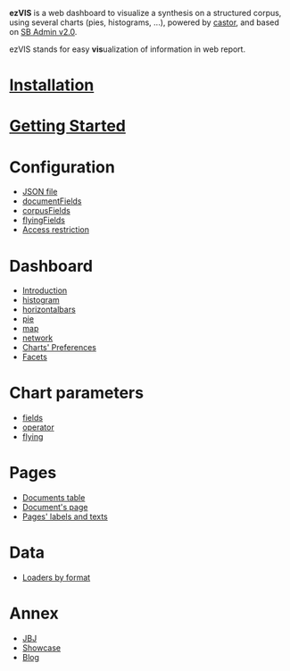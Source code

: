 **ezVIS** is a web dashboard to visualize a synthesis on a structured corpus, using several charts (pies, histograms, ...), powered by
[castor](https://github.com/castorjs/castor-core/), and based on 
[SB Admin v2.0](http://startbootstrap.com/templates/sb-admin-2/).

ezVIS stands for easy **vis**ualization of information in web report.

# [Installation](Installation.md)
# [Getting Started](GettingStarted.md)
# Configuration
- [JSON file](ConfigurationFile.md)
- [documentFields](DocumentFields.md)
- [corpusFields](CorpusFields.md)
- [flyingFields](FlyingFields.md)
- [Access restriction](Access.md)
# Dashboard
- [Introduction](Dashboard.md)
- [histogram](Histogram.md)
- [horizontalbars](HorizontalBars.md)
- [pie](Pie.md)
- [map](Map.md)
- [network](Network.md)
- [Charts' Preferences](Preferences.md)
- [Facets](Facets.md)
# Chart parameters
- [fields](Fields.md)
- [operator](Operators.md)
- [flying](Flying.md)
# Pages
- [Documents table](Documents.md)
- [Document's page](Display.md)
- [Pages' labels and texts](Pages.md)
# Data
- [Loaders by format](Loaders.md)
# Annex
- [JBJ](JBJ.md)
- [Showcase](Showcase.md)
- [Blog](MADEC.md)